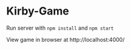 # Kirby-Game

Run server with `npm install` and `npm start`

View game in browser at http://localhost:4000/
